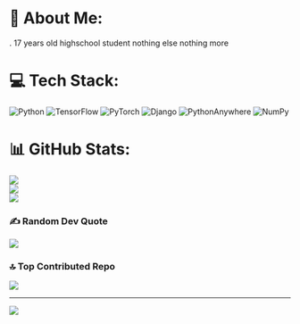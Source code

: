 # 💫 About Me:
. 17 years old highschool student nothing else nothing more


# 💻 Tech Stack:
![Python](https://img.shields.io/badge/python-3670A0?style=for-the-badge&logo=python&logoColor=ffdd54) ![TensorFlow](https://img.shields.io/badge/TensorFlow-%23FF6F00.svg?style=for-the-badge&logo=TensorFlow&logoColor=white) ![PyTorch](https://img.shields.io/badge/PyTorch-%23EE4C2C.svg?style=for-the-badge&logo=PyTorch&logoColor=white) ![Django](https://img.shields.io/badge/django-%23092E20.svg?style=for-the-badge&logo=django&logoColor=white) ![PythonAnywhere](https://img.shields.io/badge/pythonanywhere-%232F9FD7.svg?style=for-the-badge&logo=pythonanywhere&logoColor=151515) ![NumPy](https://img.shields.io/badge/numpy-%23013243.svg?style=for-the-badge&logo=numpy&logoColor=white)
# 📊 GitHub Stats:
![](https://github-readme-stats.vercel.app/api?username=StanLapsus&theme=bear&hide_border=false&include_all_commits=true&count_private=true)<br/>
![](https://github-readme-streak-stats.herokuapp.com/?user=StanLapsus&theme=bear&hide_border=false)<br/>
![](https://github-readme-stats.vercel.app/api/top-langs/?username=StanLapsus&theme=bear&hide_border=false&include_all_commits=true&count_private=true&layout=compact)

### ✍️ Random Dev Quote
![](https://quotes-github-readme.vercel.app/api?type=horizontal&theme=radical)

### 🔝 Top Contributed Repo
![](https://github-contributor-stats.vercel.app/api?username=StanLapsus&limit=5&theme=dark&combine_all_yearly_contributions=true)

---
[![](https://visitcount.itsvg.in/api?id=StanLapsus&icon=3&color=0)](https://visitcount.itsvg.in)

<!-- Proudly created with GPRM ( https://gprm.itsvg.in ) -->
